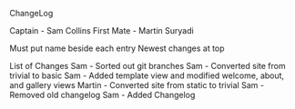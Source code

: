 ChangeLog

Captain - Sam Collins
First Mate - Martin Suryadi

Must put name beside each entry
Newest changes at top

List of Changes
Sam - Sorted out git branches
Sam - Converted site from trivial to basic
Sam - Added template view and modified welcome, about, and gallery views
Martin - Converted site from static to trivial
Sam - Removed old changelog
Sam - Added Changelog


